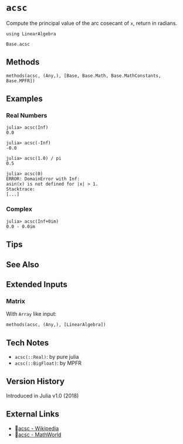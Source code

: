 # `acsc`

Compute the principal value of the arc cosecant of `x`,
return in radians.

```@setup repl_only
using LinearAlgebra
```
```@docs
Base.acsc
```


## Methods

```@repl
methods(acsc, (Any,), [Base, Base.Math, Base.MathConstants, Base.MPFR])
```


## Examples

### Real Numbers
```jldoctest
julia> acsc(Inf)
0.0

julia> acsc(-Inf)
-0.0

julia> acsc(1.0) / pi
0.5

julia> acsc(0)
ERROR: DomainError with Inf:
asin(x) is not defined for |x| > 1.
Stacktrace:
[...]
```

### Complex
```jldoctest
julia> acsc(Inf+0im)
0.0 - 0.0im
```

## Tips


## See Also


## Extended Inputs

### Matrix
With `Array` like input:
```@repl repl_only
methods(acsc, (Any,), [LinearAlgebra])
```


## Tech Notes

- `acsc(::Real)`: by pure julia
- `acsc(::BigFloat)`: by MPFR


## Version History

Introduced in Julia v1.0 (2018)


## External Links
- 🔗[acsc - Wikipedia](https://en.wikipedia.org/wiki/ )
- 🔗[acsc - MathWorld](https://mathworld.wolfram.com/ )
